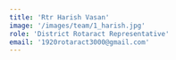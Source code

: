 ```yaml
---
title: 'Rtr Harish Vasan'
image: '/images/team/1_harish.jpg'
role: 'District Rotaract Representative'
email: '1920rotaract3000@gmail.com'
---
```


